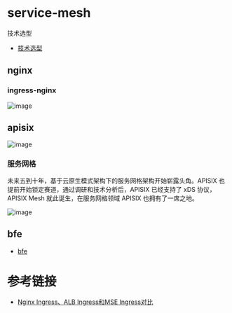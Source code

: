 # service-mesh

技术选型

- [技术选型](./技术选型.md)

## nginx

### ingress-nginx

![image](https://github.com/user-attachments/assets/9d29d1fa-5315-4afc-a340-8a85b312b4b6)


## apisix

![image](https://github.com/user-attachments/assets/4b37d6a1-8b68-408a-9fde-2944e4f8a37c)


### 服务网格

未来五到十年，基于云原生模式架构下的服务网格架构开始崭露头角。APISIX 也提前开始锁定赛道，通过调研和技术分析后，APISIX 已经支持了 xDS 协议，APISIX Mesh 就此诞生，在服务网格领域 APISIX 也拥有了一席之地。

![image](https://github.com/user-attachments/assets/df373852-6cf8-4a9d-b206-d4b6e852216d)

## bfe

- [bfe](./bfe.md)

# 参考链接

- [Nginx Ingress、ALB Ingress和MSE Ingress对比](https://help.aliyun.com/zh/ack/ack-managed-and-ack-dedicated/user-guide/comparison-among-nginx-ingresses-alb-ingresses-and-mse-ingresses-1?spm=a2c4g.11186623.0.0.2b571a01qX91wa)

